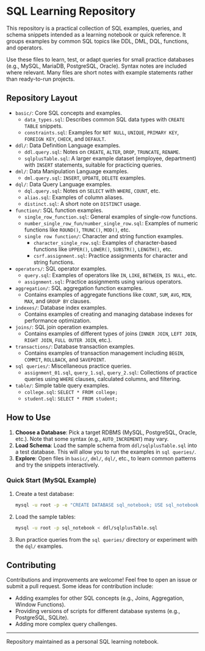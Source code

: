 # SQL Learning Repository

This repository is a practical collection of SQL examples, queries, and schema snippets intended as a learning notebook or quick reference. It groups examples by common SQL topics like DDL, DML, DQL, functions, and operators.

Use these files to learn, test, or adapt queries for small practice databases (e.g., MySQL, MariaDB, PostgreSQL, Oracle). Syntax notes are included where relevant. Many files are short notes with example statements rather than ready-to-run projects.

## Repository Layout

-   `basic/`: Core SQL concepts and examples.
    -   `data_types.sql`: Describes common SQL data types with `CREATE TABLE` snippets.
    -   `constraints.sql`: Examples for `NOT NULL`, `UNIQUE`, `PRIMARY KEY`, `FOREIGN KEY`, `CHECK`, and `DEFAULT`.
-   `ddl/`: Data Definition Language examples.
    -   `ddl.query.sql`: Notes on `CREATE`, `ALTER`, `DROP`, `TRUNCATE`, `RENAME`.
    -   `sqlplusTable.sql`: A larger example dataset (employee, department) with `INSERT` statements, suitable for practicing queries.
-   `dml/`: Data Manipulation Language examples.
    -   `dml.query.sql`: `INSERT`, `UPDATE`, `DELETE` examples.
-   `dql/`: Data Query Language examples.
    -   `dql.query.sql`: Notes on `SELECT` with `WHERE`, `COUNT`, etc.
    -   `alias.sql`: Examples of column aliases.
    -   `distinct.sql`: A short note on `DISTINCT` usage.
-   `function/`: SQL function examples.
    -   `single_row_function.sql`: General examples of single-row functions.
    -   `number_single_row_fun/number_single_row.sql`: Examples of numeric functions like `ROUND()`, `TRUNC()`, `MOD()`, etc.
    -   `single row function/`: Character and string function examples.
        -   `character_single_row.sql`: Examples of character-based functions like `UPPER()`, `LOWER()`, `SUBSTR()`, `LENGTH()`, etc.
        -   `csrf.assignment.sql`: Practice assignments for character and string functions.
-   `operators/`: SQL operator examples.
    -   `query.sql`: Examples of operators like `IN`, `LIKE`, `BETWEEN`, `IS NULL`, etc.
    -   `assignment.sql`: Practice assignments using various operators.
-   `aggregation/`: SQL aggregation function examples.
    -   Contains examples of aggregate functions like `COUNT`, `SUM`, `AVG`, `MIN`, `MAX`, and `GROUP BY` clauses.
-   `indexes/`: Database index examples.
    -   Contains examples of creating and managing database indexes for performance optimization.
-   `joins/`: SQL join operation examples.
    -   Contains examples of different types of joins (`INNER JOIN`, `LEFT JOIN`, `RIGHT JOIN`, `FULL OUTER JOIN`, etc.).
-   `transactions/`: Database transaction examples.
    -   Contains examples of transaction management including `BEGIN`, `COMMIT`, `ROLLBACK`, and `SAVEPOINT`.
-   `sql queries/`: Miscellaneous practice queries.
    -   `assignment_01.sql`, `query_1.sql`, `query_2.sql`: Collections of practice queries using `WHERE` clauses, calculated columns, and filtering.
-   `table/`: Simple table query examples.
    -   `college.sql`: `SELECT * FROM college;`
    -   `student.sql`: `SELECT * FROM student;`

## How to Use

1.  **Choose a Database**: Pick a target RDBMS (MySQL, PostgreSQL, Oracle, etc.). Note that some syntax (e.g., `AUTO_INCREMENT`) may vary.
2.  **Load Schema**: Load the sample schema from `ddl/sqlplusTable.sql` into a test database. This will allow you to run the examples in `sql queries/`.
3.  **Explore**: Open files in `basic/`, `dml/`, `dql/`, etc., to learn common patterns and try the snippets interactively.

### Quick Start (MySQL Example)

1.  Create a test database:
    ```bash
    mysql -u root -p -e "CREATE DATABASE sql_notebook; USE sql_notebook;"
    ```
2.  Load the sample tables:
    ```bash
    mysql -u root -p sql_notebook < ddl/sqlplusTable.sql
    ```
3.  Run practice queries from the `sql queries/` directory or experiment with the `dql/` examples.

## Contributing

Contributions and improvements are welcome! Feel free to open an issue or submit a pull request. Some ideas for contribution include:
- Adding examples for other SQL concepts (e.g., Joins, Aggregation, Window Functions).
- Providing versions of scripts for different database systems (e.g., PostgreSQL, SQLite).
- Adding more complex query challenges.

---

Repository maintained as a personal SQL learning notebook.
